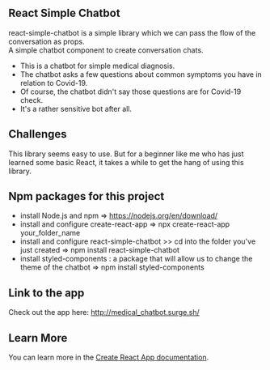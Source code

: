 ## React Simple Chatbot

react-simple-chatbot is a simple library which we can pass the flow of the conversation as props.\
A simple chatbot component to create conversation chats.

- This is a chatbot for simple medical diagnosis.
- The chatbot asks a few questions about common symptoms you have in relation to Covid-19.
- Of course, the chatbot didn't say those questions are for Covid-19 check.
- It's a rather sensitive bot after all.

## Challenges

This library seems easy to use. But for a beginner like me who has just learned some basic React, it takes a while to get the hang of using this library.

## Npm packages for this project

- install Node.js and npm => https://nodejs.org/en/download/ 
- install and configure create-react-app => npx create-react-app your_folder_name 
- install and configure react-simple-chatbot >> cd into the folder you've just created => npm install react-simple-chatbot 
- install styled-components : a package that will allow us to change the theme of the chatbot => npm install styled-components 

## Link to the app

Check out the app here: http://medical_chatbot.surge.sh/

## Learn More

You can learn more in the [Create React App documentation](https://facebook.github.io/create-react-app/docs/getting-started).
